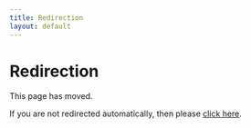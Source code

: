 ```yaml
---
title: Redirection
layout: default
---
```

# Redirection

This page has moved.

If you are not redirected automatically, then please [click here](segeln-kajak-kanu-paddeln.html).
